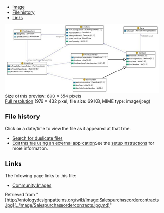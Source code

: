 * [Image](../Image/Salespurchaseordercontracts.jpg.md#file)
* [File history](../Image/Salespurchaseordercontracts.jpg.md#filehistory)
* [Links](../Image/Salespurchaseordercontracts.jpg.md#filelinks)

[![Image:Salespurchaseordercontracts.jpg](../images/thumb/6/69/Salespurchaseordercontracts.jpg/800px-Salespurchaseordercontracts.jpg)](../images/6/69/Salespurchaseordercontracts.jpg)  
Size of this preview: 800 × 354 pixels  
[Full resolution](../images/6/69/Salespurchaseordercontracts.jpg)‎ (976 × 432 pixel, file size: 69 KB, MIME type: image/jpeg)

## File history

Click on a date/time to view the file as it appeared at that time.



  
* [Search for duplicate files](http://ontologydesignpatterns.org/wiki/Special:FileDuplicateSearch/Salespurchaseordercontracts.jpg "Special:FileDuplicateSearch/Salespurchaseordercontracts.jpg")
* [Edit this file using an external application](http://ontologydesignpatterns.org/wiki/index.php?title=Image:Salespurchaseordercontracts.jpg&action=edit&externaledit=true&mode=file "Image:Salespurchaseordercontracts.jpg")See the [setup instructions](http://www.mediawiki.org/wiki/Manual:External_editors "http://www.mediawiki.org/wiki/Manual:External_editors") for more information.

## Links



The following page links to this file:


* [Community:Images](../Community/Images.md "Community:Images")


Retrieved from "[http://ontologydesignpatterns.org/wiki/Image:Salespurchaseordercontracts.jpg](../Image/Salespurchaseordercontracts.jpg.md)"